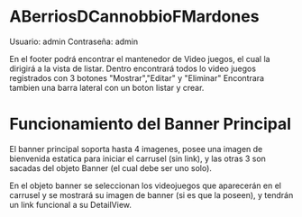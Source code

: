 # ABerriosDCannobbioFMardones
Usuario: admin
Contraseña: admin

En el footer podrá encontrar el mantenedor de Video juegos, el cual la dirigirá a la vista de listar.
Dentro encontrará todos lo video juegos registrados con 3 botones "Mostrar","Editar" y "Eliminar" 
Encontrara tambien una barra lateral con un boton listar y crear.

# Funcionamiento del Banner Principal

El banner principal soporta hasta 4 imagenes, posee una imagen de bienvenida estatica para iniciar el carrusel (sin link), y las otras 3 son sacadas del objeto Banner (el cual debe ser uno solo).

En el objeto banner se seleccionan los videojuegos que aparecerán en el carrusel y se mostrará su imagen de banner (si es que la poseen), y tendrán un link funcional a su DetailView.
